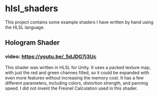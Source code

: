 # hlsl_shaders

This project contains some example shaders I have written by hand using the HLSL language.

## Hologram Shader
### video: https://youtu.be/_5dJDG7j3Uc
This shader was written in HLSL for Unity. It uses a packed texture map, with just the red and green channes filled, so it could be expanded with even more features without increasing the memory cost. It has a few different parameters, including colors, distortion strength, and panning speed. I did not invent the Fresnel Calculation used in this shader.

